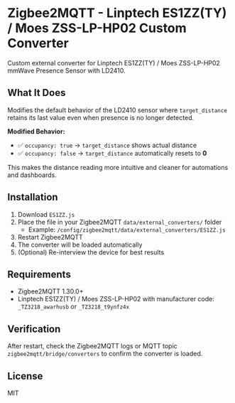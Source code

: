 # Zigbee2MQTT - Linptech ES1ZZ(TY) / Moes ZSS-LP-HP02 Custom Converter

Custom external converter for Linptech ES1ZZ(TY) / Moes ZSS-LP-HP02 mmWave Presence Sensor with LD2410.

## What It Does

Modifies the default behavior of the LD2410 sensor where `target_distance` retains its last value even when presence is no longer detected.

**Modified Behavior:**
- ✅ `occupancy: true` → `target_distance` shows actual distance
- ✅ `occupancy: false` → `target_distance` automatically resets to **0**

This makes the distance reading more intuitive and cleaner for automations and dashboards.

## Installation

1. Download `ES1ZZ.js`
2. Place the file in your Zigbee2MQTT `data/external_converters/` folder
   - Example: `/config/zigbee2mqtt/data/external_converters/ES1ZZ.js`
3. Restart Zigbee2MQTT
4. The converter will be loaded automatically
5. (Optional) Re-interview the device for best results

## Requirements

- Zigbee2MQTT 1.30.0+
- Linptech ES1ZZ(TY) / Moes ZSS-LP-HP02 with manufacturer code: `_TZ3218_awarhusb` or `_TZ3218_t9ynfz4x`

## Verification

After restart, check the Zigbee2MQTT logs or MQTT topic `zigbee2mqtt/bridge/converters` to confirm the converter is loaded.

## License

MIT
